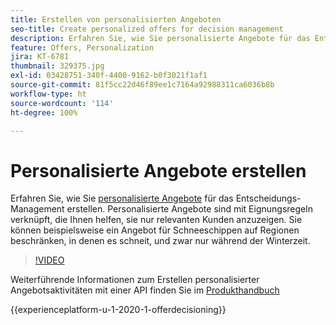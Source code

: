 ```yaml
---
title: Erstellen von personalisierten Angeboten
seo-title: Create personalized offers for decision management
description: Erfahren Sie, wie Sie personalisierte Angebote für das Entscheidungs-Management erstellen. Personalisierte Angebote sind mit Eignungsregeln verknüpft, die Ihnen helfen, sie nur relevanten Kunden anzuzeigen.
feature: Offers, Personalization
jira: KT-6781
thumbnail: 329375.jpg
exl-id: 03428751-340f-4400-9162-b0f3021f1af1
source-git-commit: 81f5cc22d46f89ee1c7164a92988311ca6036b8b
workflow-type: ht
source-wordcount: '114'
ht-degree: 100%

---
```


# Personalisierte Angebote erstellen

Erfahren Sie, wie Sie [personalisierte Angebote](https://experienceleague.adobe.com/docs/journey-optimizer/using/offer-decisioniong/managing-offers-in-the-offer-library/creating-personalized-offers.html?lang=de) für das Entscheidungs-Management erstellen. Personalisierte Angebote sind mit Eignungsregeln verknüpft, die Ihnen helfen, sie nur relevanten Kunden anzuzeigen. Sie können beispielsweise ein Angebot für Schneeschippen auf Regionen beschränken, in denen es schneit, und zwar nur während der Winterzeit.

>[!VIDEO](https://video.tv.adobe.com/v/329375?quality=12&learn=on)

Weiterführende Informationen zum Erstellen personalisierter Angebotsaktivitäten mit einer API finden Sie im [Produkthandbuch](https://experienceleague.adobe.com/docs/journey-optimizer/using/offer-decisioniong/api-reference/offers-api/personalized-offers/create.html?lang=de)

{{experienceplatform-u-1-2020-1-offerdecisioning}}
